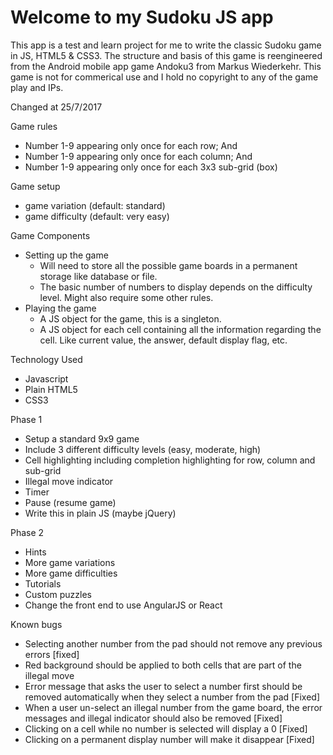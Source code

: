 # Welcome to my Sudoku JS app


This app is a test and learn project for me to write the classic Sudoku game in JS, HTML5 & CSS3. The structure and basis of this game is reengineered from the Android mobile app game Andoku3 from Markus Wiederkehr. This game is not for commerical use and I hold no copyright to any of the game play and IPs.

Changed at 25/7/2017

Game rules

- Number 1-9 appearing only once for each row; And
- Number 1-9 appearing only once for each column; And
- Number 1-9 appearing only once for each 3x3 sub-grid (box)

Game setup

- game variation (default: standard)
- game difficulty (default: very easy)

Game Components

- Setting up the game
	- Will need to store all the possible game boards in a permanent storage like database or file.
	- The basic number of numbers to display depends on the difficulty level. Might also require some other rules.
- Playing the game
	- A JS object for the game, this is a singleton.
	- A JS object for each cell containing all the information regarding the cell. Like current value, the answer, default display flag, etc.

Technology Used

- Javascript
- Plain HTML5
- CSS3

Phase 1

- Setup a standard 9x9 game
- Include 3 different difficulty levels (easy, moderate, high)
- Cell highlighting including completion highlighting for row, column and sub-grid
- Illegal move indicator
- Timer
- Pause (resume game)
- Write this in plain JS (maybe jQuery)

Phase 2

- Hints
- More game variations
- More game difficulties
- Tutorials
- Custom puzzles
- Change the front end to use AngularJS or React

Known bugs

- Selecting another number from the pad should not remove any previous errors [fixed]
- Red background should be applied to both cells that are part of the illegal move
- Error message that asks the user to select a number first should be removed automatically when they select a number from the pad [Fixed]
- When a user un-select an illegal number from the game board, the error messages and illegal indicator should also be removed [Fixed]
- Clicking on a cell while no number is selected will display a 0 [Fixed]
- Clicking on a permanent display number will make it disappear [Fixed]
